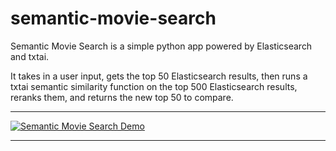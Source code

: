 # semantic-movie-search
Semantic Movie Search is a simple python app powered by Elasticsearch and txtai. 

It takes in a user input, gets the top 50 Elasticsearch results, then runs a txtai semantic similarity function on the top 500 Elasticsearch results, reranks them, and returns the new top 50 to compare.

----

[![Semantic Movie Search Demo](https://user-images.githubusercontent.com/24554274/231806338-1bd7d1f4-d8bd-4da5-9775-98508a1df94f.gif)]([https://user-images.githubusercontent.com/24554274/231801642-79ab1fa5-a444-4977-8f58-572aa70e25ad.mp4](https://user-images.githubusercontent.com/24554274/231801642-79ab1fa5-a444-4977-8f58-572aa70e25ad.mp4))

----
